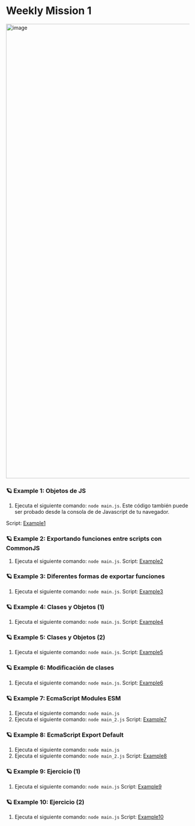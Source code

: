 # Weekly Mission 1
<img width="1244" alt="image" src="https://user-images.githubusercontent.com/17634377/161413194-a3f91d2f-a6cd-4edd-9382-8ffd65d8ed7c.png">

### 🪐 Example 1: Objetos de JS 
1. Ejecuta el siguiente comando: `node main.js`.
Este código también puede ser probado desde la consola de de Javascript de tu navegador.

Script: [Example1](https://github.com/DanielaBeltranCruz/Playbook-Node.js/tree/main/weekly_mission_1/example1/ "Example 1")

### 🪐 Example 2: Exportando funciones entre scripts con CommonJS
1. Ejecuta el siguiente comando: `node main.js`.
Script: [Example2](https://github.com/DanielaBeltranCruz/Playbook-Node.js/tree/main/weekly_mission_1/example2/ "Example 2")

### 🪐 Example 3: Diferentes formas de exportar funciones
1. Ejecuta el siguiente comando: `node main.js`.
Script: [Example3](https://github.com/DanielaBeltranCruz/Playbook-Node.js/tree/main/weekly_mission_1/example3/ "Example 3")

### 🪐 Example 4: Clases y Objetos (1)
1. Ejecuta el siguiente comando: `node main.js`.
Script: [Example4](https://github.com/DanielaBeltranCruz/Playbook-Node.js/tree/main/weekly_mission_1/example4/ "Example 4")

### 🪐 Example 5: Clases y Objetos (2)
1. Ejecuta el siguiente comando: `node main.js`.
Script: [Example5](https://github.com/DanielaBeltranCruz/Playbook-Node.js/tree/main/weekly_mission_1/example5/ "Example 5")

### 🪐 Example 6: Modificación de clases
1. Ejecuta el siguiente comando: `node main.js`.
Script: [Example6](https://github.com/DanielaBeltranCruz/Playbook-Node.js/tree/main/weekly_mission_1/example6/ "Example 6")

### 🪐 Example 7: EcmaScript Modules ESM
1. Ejecuta el siguiente comando: `node main.js`
2. Ejecuta el siguiente comando: `node main_2.js`
Script: [Example7](https://github.com/DanielaBeltranCruz/Playbook-Node.js/tree/main/weekly_mission_1/example7/ "Example 7")

### 🪐 Example 8: EcmaScript Export Default
1. Ejecuta el siguiente comando: `node main.js`
2. Ejecuta el siguiente comando: `node main_2.js`
Script: [Example8](https://github.com/DanielaBeltranCruz/Playbook-Node.js/tree/main/weekly_mission_1/example8/ "Example 8")

### 🪐 Example 9: Ejercicio (1)
1. Ejecuta el siguiente comando: `node main.js`
Script: [Example9](https://github.com/DanielaBeltranCruz/Playbook-Node.js/tree/main/weekly_mission_1/example9/ "Example 9")

### 🪐 Example 10: Ejercicio (2)
1. Ejecuta el siguiente comando: `node main.js`
Script: [Example10](https://github.com/DanielaBeltranCruz/Playbook-Node.js/tree/main/weekly_mission_1/example10/ "Example 10")



